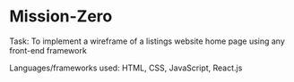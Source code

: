 # Mission-Zero
Task: To implement a wireframe of a listings website home page using any front-end framework

Languages/frameworks used: HTML, CSS, JavaScript, React.js
